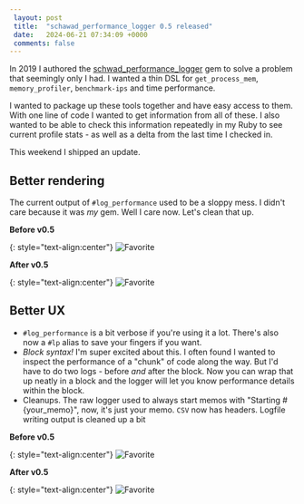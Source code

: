 ```yaml
---
 layout: post
 title:  "schawad_performance_logger 0.5 released"
 date:   2024-06-21 07:34:09 +0000
 comments: false
---
```


In 2019 I authored the [schwad_performance_logger](https://github.com/Schwad/schwad_performance_logger) gem to solve a problem that seemingly only I had. I wanted a thin DSL for `get_process_mem`, `memory_profiler`, `benchmark-ips` and time performance.

I wanted to package up these tools together and have easy access to them. With one line of code I wanted to get information from all of these. I also wanted to be able to check this information repeatedly in my Ruby to see current profile stats - as well as a delta from the last time I checked in.

This weekend I shipped an update.

## Better rendering

The current output of `#log_performance` used to be a sloppy mess. I didn't care because it was _my_ gem. Well I care now. Let's clean that up.

**Before v0.5**

{: style="text-align:center"}
![Favorite](https://i.imgur.com/PDL2Fwt.png)

**After v0.5**

{: style="text-align:center"}
![Favorite](https://i.imgur.com/RsuoVj3.png)

## Better UX

* `#log_performance` is a bit verbose if you're using it a lot. There's also now a `#lp` alias to save your fingers if you want.
* _Block syntax!_ I'm super excited about this. I often found I wanted to inspect the performance of a "chunk" of code along the way. But I'd have to do two logs - before *and* after the block. Now you can wrap that up neatly in a block and the logger will let you know performance details within the block.
* Cleanups. The raw logger used to always start memos with "Starting  #{your_memo}", now, it's just your memo. `CSV` now has headers. Logfile writing output is cleaned up a bit

**Before v0.5**

{: style="text-align:center"}
![Favorite](https://i.imgur.com/6MCMPCq.png)

**After v0.5**

{: style="text-align:center"}
![Favorite](https://i.imgur.com/E6Ib2v8.png)
